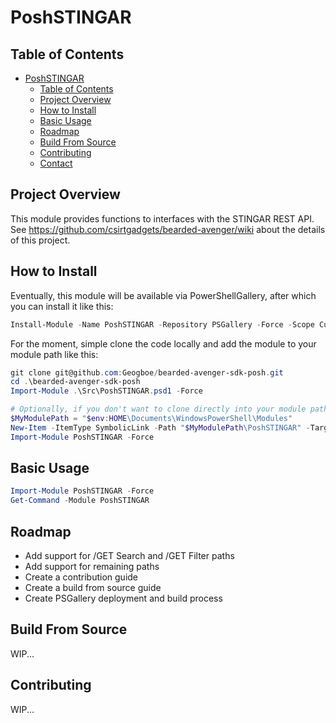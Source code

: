 # PoshSTINGAR

## Table of Contents
- [PoshSTINGAR](#poshstingar)
    - [Table of Contents](#table-of-contents)
    - [Project Overview](#project-overview)
    - [How to Install](#how-to-install)
    - [Basic Usage](#basic-usage)
    - [Roadmap](#roadmap)
    - [Build From Source](#build-from-source)
    - [Contributing](#contributing)
    - [Contact](#contact)

## Project Overview

This module provides functions to interfaces with the STINGAR REST API.
See https://github.com/csirtgadgets/bearded-avenger/wiki about the details of this project.

## How to Install

Eventually, this module will be available via PowerShellGallery, after which you can install it like this:
```powershell
Install-Module -Name PoshSTINGAR -Repository PSGallery -Force -Scope CurrentUser0
```

For the moment, simple clone the code locally and add the module to your module path like this:
```powershell
git clone git@github.com:Geogboe/bearded-avenger-sdk-posh.git
cd .\bearded-avenger-sdk-posh
Import-Module .\Src\PoshSTINGAR.psd1 -Force

# Optionally, if you don't want to clone directly into your module path, create a symbolic link
$MyModulePath = "$env:HOME\Documents\WindowsPowerShell\Modules"
New-Item -ItemType SymbolicLink -Path "$MyModulePath\PoshSTINGAR" -Target ".\Src"
Import-Module PoshSTINGAR -Force
```

## Basic Usage

```powershell
Import-Module PoshSTINGAR -Force
Get-Command -Module PoshSTINGAR
```

## Roadmap

- Add support for /GET Search and /GET Filter paths
- Add support for remaining paths
- Create a contribution guide
- Create a build from source guide
- Create PSGallery deployment and build process

## Build From Source

WIP...

## Contributing

WIP...